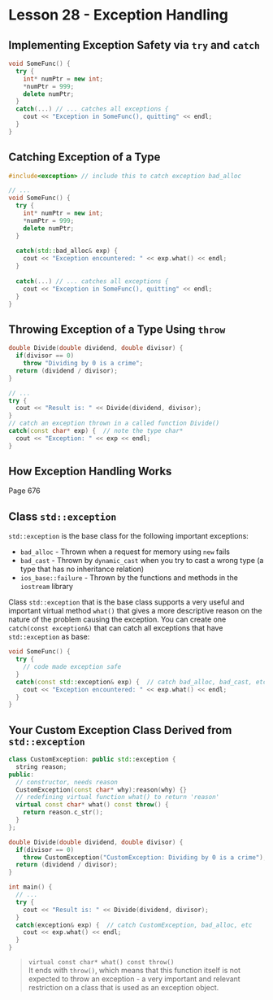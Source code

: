 # Lesson 28 - Exception Handling

## Implementing Exception Safety via `try` and `catch`
```c++
void SomeFunc() {
  try {
    int* numPtr = new int; 
    *numPtr = 999; 
    delete numPtr;
  }
  catch(...) // ... catches all exceptions {
    cout << "Exception in SomeFunc(), quitting" << endl; 
  }
}
```

## Catching Exception of a Type
```c++
#include<exception> // include this to catch exception bad_alloc

// ...
void SomeFunc() {
  try {
    int* numPtr = new int; 
    *numPtr = 999; 
    delete numPtr;
  }
  
  catch(std::bad_alloc& exp) {
    cout << "Exception encountered: " << exp.what() << endl;
  }
  
  catch(...) // ... catches all exceptions {
    cout << "Exception in SomeFunc(), quitting" << endl; 
  }
}
```

## Throwing Exception of a Type Using `throw`
```c++
double Divide(double dividend, double divisor) {
  if(divisor == 0)
    throw "Dividing by 0 is a crime";
  return (dividend / divisor);
}

// ...
try {
  cout << "Result is: " << Divide(dividend, divisor);
}
// catch an exception thrown in a called function Divide()
catch(const char* exp) {  // note the type char*
  cout << "Exception: " << exp << endl;
}
```

## How Exception Handling Works
Page 676

## Class `std::exception`
`std::exception` is the base class for the following important exceptions:
* `bad_alloc` - Thrown when a request for memory using `new` fails 
* `bad_cast` - Thrown by `dynamic_cast` when you try to cast a wrong type (a type that has no inheritance relation)
* `ios_base::failure` - Thrown by the functions and methods in the `iostream` library

Class `std::exception` that is the base class supports a very useful and important virtual method `what()` that gives a more descriptive reason on the nature of the problem causing the exception. You can create one `catch(const exception&)` that can catch all exceptions that have `std::exception` as base: 
```c++
void SomeFunc() {
  try {
    // code made exception safe 
  }
  catch(const std::exception& exp) {  // catch bad_alloc, bad_cast, etc 
    cout << "Exception encountered: " << exp.what() << endl; 
  }
}
```

## Your Custom Exception Class Derived from `std::exception`
```c++
class CustomException: public std::exception {
  string reason;
public:
  // constructor, needs reason
  CustomException(const char* why):reason(why) {} 
  // redefining virtual function what() to return 'reason'
  virtual const char* what() const throw() { 
    return reason.c_str();
  }
}; 

double Divide(double dividend, double divisor) {
  if(divisor == 0)
    throw CustomException("CustomException: Dividing by 0 is a crime");
  return (dividend / divisor);
}

int main() {
  // ... 
  try {
    cout << "Result is: " << Divide(dividend, divisor);
  }
  catch(exception& exp) {  // catch CustomException, bad_alloc, etc
    cout << exp.what() << endl;
  }
}
```
> `virtual const char* what() const throw()`    
It ends with `throw()`, which means that this function itself is not expected to throw an exception - a very important and relevant restriction on a class that is used as an exception object.



